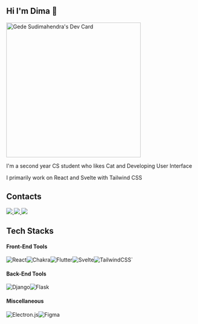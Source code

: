 ## Hi I'm Dima 👋
<div align="left">
<a href="https://app.daily.dev/deedima3"><img src="https://api.daily.dev/devcards/v2/yhzEhiUr5mxe7kcW2a5HK.png?r=oiw" width="356" alt="Gede Sudimahendra's Dev Card"/></a>
<p>I'm a second year CS student who likes Cat and Developing User Interface</p>
<p>I primarily work on React and Svelte with Tailwind CSS</p>
</div>

## Contacts
<a href="https://wa.link/1u6yzh">
	<img src="https://img.shields.io/badge/WhatsApp-25D366?style=for-the-badge&logo=whatsapp&logoColor=white"/>
<a>
<a href="https://www.linkedin.com/in/gede-sudimahendra-81a459201/">
	<img src="https://img.shields.io/badge/linkedin-%230077B5.svg?style=for-the-badge&logo=linkedin&logoColor=white"/>
<a>
<a href="https://www.instagram.com/deedima3/">
	<img src="https://img.shields.io/badge/@deedima3-%23E4405F.svg?style=for-the-badge&logo=Instagram&logoColor=white"/>
<a>



## Tech Stacks
#### Front-End Tools

![React](https://img.shields.io/badge/react-%2320232a.svg?style=for-the-badge&logo=react&logoColor=%2361DAFB)![Chakra](https://img.shields.io/badge/chakra-%234ED1C5.svg?style=for-the-badge&logo=chakraui&logoColor=white)![Flutter](https://img.shields.io/badge/Flutter-%2302569B.svg?style=for-the-badge&logo=Flutter&logoColor=white)![Svelte](https://img.shields.io/badge/svelte-%23f1413d.svg?style=for-the-badge&logo=svelte&logoColor=white)![TailwindCSS](https://img.shields.io/badge/tailwindcss-%2338B2AC.svg?style=for-the-badge&logo=tailwind-css&logoColor=white)`
#### Back-End Tools
![Django](https://img.shields.io/badge/django-%23092E20.svg?style=for-the-badge&logo=django&logoColor=white)![Flask](https://img.shields.io/badge/flask-%23000.svg?style=for-the-badge&logo=flask&logoColor=white)
#### Miscellaneous
![Electron.js](https://img.shields.io/badge/Electron-191970?style=for-the-badge&logo=Electron&logoColor=white)![Figma](https://img.shields.io/badge/figma-%23F24E1E.svg?style=for-the-badge&logo=figma&logoColor=white)
